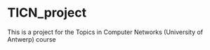 # TICN_project
This is a project for the Topics in Computer Networks (University of Antwerp) course


